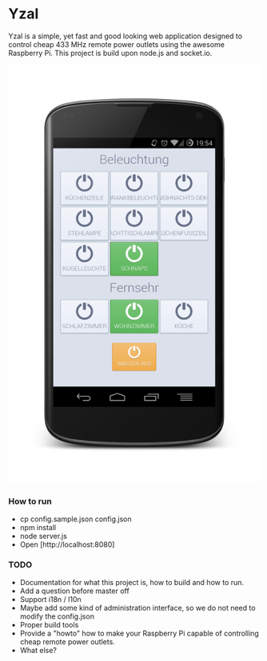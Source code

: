 Yzal
=========

Yzal is a simple, yet fast and good looking web application designed to control cheap 433 MHz remote power outlets using the awesome Raspberry Pi. This project is build upon node.js and socket.io.

![yzal-node on a mobile device](https://github.com/cwildfoerster/yzal-node/raw/master/screenshot.png)

### How to run
* cp config.sample.json config.json
* npm install
* node server.js
* Open [http://localhost:8080]

### TODO
* Documentation for what this project is, how to build and how to run.
* Add a question before master off
* Support i18n / l10n
* Maybe add some kind of administration interface, so we do not need to modify the config.json
* Proper build tools
* Provide a "howto" how to make your Raspberry Pi capable of controlling cheap remote power outlets.
* What else?
